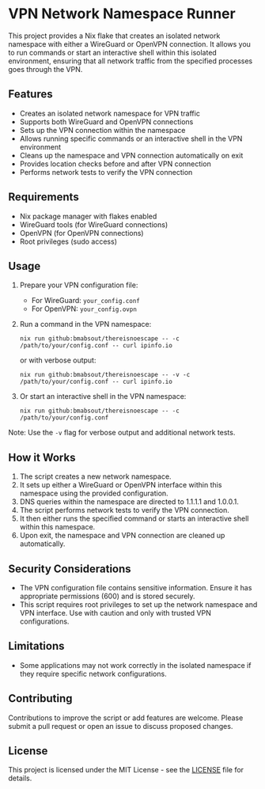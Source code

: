 # VPN Network Namespace Runner

This project provides a Nix flake that creates an isolated network namespace with either a WireGuard or OpenVPN connection. It allows you to run commands or start an interactive shell within this isolated environment, ensuring that all network traffic from the specified processes goes through the VPN.

## Features

- Creates an isolated network namespace for VPN traffic
- Supports both WireGuard and OpenVPN connections
- Sets up the VPN connection within the namespace
- Allows running specific commands or an interactive shell in the VPN environment
- Cleans up the namespace and VPN connection automatically on exit
- Provides location checks before and after VPN connection
- Performs network tests to verify the VPN connection

## Requirements

- Nix package manager with flakes enabled
- WireGuard tools (for WireGuard connections)
- OpenVPN (for OpenVPN connections)
- Root privileges (sudo access)

## Usage

1. Prepare your VPN configuration file:
   - For WireGuard: `your_config.conf`
   - For OpenVPN: `your_config.ovpn`

2. Run a command in the VPN namespace:
   ```
   nix run github:bmabsout/thereisnoescape -- -c /path/to/your/config.conf -- curl ipinfo.io
   ```
   or with verbose output:
   ```
   nix run github:bmabsout/thereisnoescape -- -v -c /path/to/your/config.conf -- curl ipinfo.io
   ```

3. Or start an interactive shell in the VPN namespace:
   ```
   nix run github:bmabsout/thereisnoescape -- -c /path/to/your/config.conf
   ```

Note: Use the `-v` flag for verbose output and additional network tests.

## How it Works

1. The script creates a new network namespace.
2. It sets up either a WireGuard or OpenVPN interface within this namespace using the provided configuration.
3. DNS queries within the namespace are directed to 1.1.1.1 and 1.0.0.1.
4. The script performs network tests to verify the VPN connection.
5. It then either runs the specified command or starts an interactive shell within this namespace.
6. Upon exit, the namespace and VPN connection are cleaned up automatically.

## Security Considerations

- The VPN configuration file contains sensitive information. Ensure it has appropriate permissions (600) and is stored securely.
- This script requires root privileges to set up the network namespace and VPN interface. Use with caution and only with trusted VPN configurations.

## Limitations

- Some applications may not work correctly in the isolated namespace if they require specific network configurations.

## Contributing

Contributions to improve the script or add features are welcome. Please submit a pull request or open an issue to discuss proposed changes.

## License

This project is licensed under the MIT License - see the [LICENSE](LICENSE) file for details.